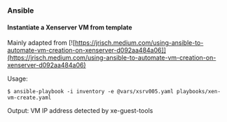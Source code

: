 
### Ansible 

#### Instantiate a Xenserver VM from template

Mainly adapted from [![https://jrisch.medium.com/using-ansible-to-automate-vm-creation-on-xenserver-d092aa484a06]](https://jrisch.medium.com/using-ansible-to-automate-vm-creation-on-xenserver-d092aa484a06)

Usage:

```
$ ansible-playbook -i inventory -e @vars/xsrv005.yaml playbooks/xen-vm-create.yaml
```

Output:
VM IP address detected by xe-guest-tools

